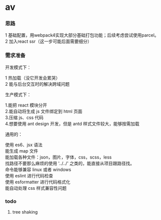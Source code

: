 # av

### 思路
1 基础配置，用webpack4实现大部分基础打包功能；后续考虑尝试使用parcel。
2 加入react ssr（这一步可能后面需要细分）

### 需求准备

开发模式下：

1 热加载（没它开发会累哭）   
2 能与后台交互时的解决跨域问题   

生产模式下：

1.能把 react 模块分开   
2.能自动将生成 js 文件绑定到 html 页面   
3.压缩 js、css 代码     
4.想要使用 ant design 开发，但是 antd 样式文件较大，能够按需加载    

通用的：

使用 es6、jsx 语法    
能生成 map 文件   
能加载各种文件：json，图片，字体，css，scss，less   
找路径不要那么麻烦的使用 '../../' 之类的，能直接从项目跟路径找。    
命令能够兼容 linux 或者 windows   
使用 eslint 进行代码检查   
使用 esformatter 进行代码格式化   
能自动处理 css 样式兼容性问题    
 
### todo
1. tree shaking
